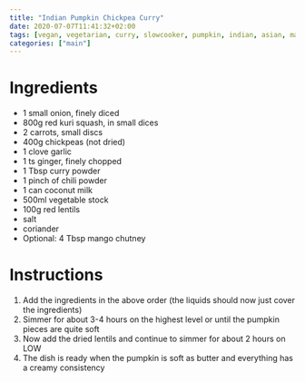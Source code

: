 ```yaml
---
title: "Indian Pumpkin Chickpea Curry"
date: 2020-07-07T11:41:32+02:00
tags: [vegan, vegetarian, curry, slowcooker, pumpkin, indian, asian, main course, pumpkin, chickpeas]
categories: ["main"]
---
```


# Ingredients
- 1 small onion, finely diced
- 800g red kuri squash, in small dices
- 2 carrots, small discs
- 400g chickpeas (not dried)
- 1 clove garlic
- 1 ts ginger, finely chopped
- 1 Tbsp curry powder
- 1 pinch of chili powder
- 1 can coconut milk
- 500ml vegetable stock
- 100g red lentils
- salt
- coriander
- Optional: 4 Tbsp mango chutney

# Instructions

1. Add the ingredients in the above order (the liquids should now just cover the ingredients)
1. Simmer for about 3-4 hours on the highest level or until the pumpkin pieces are quite soft
1. Now add the dried lentils and continue to simmer for about 2 hours on LOW
1. The dish is ready when the pumpkin is soft as butter and everything has a creamy consistency
